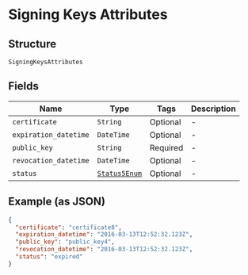 
# Signing Keys Attributes

## Structure

`SigningKeysAttributes`

## Fields

| Name | Type | Tags | Description |
|  --- | --- | --- | --- |
| `certificate` | `String` | Optional | - |
| `expiration_datetime` | `DateTime` | Optional | - |
| `public_key` | `String` | Required | - |
| `revocation_datetime` | `DateTime` | Optional | - |
| `status` | [`Status5Enum`](../../doc/models/status-5-enum.md) | Optional | - |

## Example (as JSON)

```json
{
  "certificate": "certificate8",
  "expiration_datetime": "2016-03-13T12:52:32.123Z",
  "public_key": "public_key4",
  "revocation_datetime": "2016-03-13T12:52:32.123Z",
  "status": "expired"
}
```

